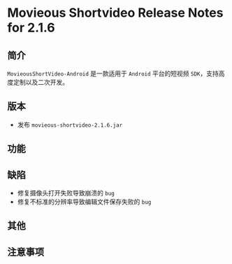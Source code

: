# Movieous Shortvideo Release Notes for 2.1.6

## 简介

`MovieousShortVideo-Android` 是一款适用于 `Android` 平台的短视频 `SDK`，支持高度定制以及二次开发。

## 版本

* 发布 `movieous-shortvideo-2.1.6.jar`

## 功能

## 缺陷

* 修复摄像头打开失败导致崩溃的 `bug`
* 修复不标准的分辨率导致编辑文件保存失败的 `bug`

## 其他

## 注意事项

